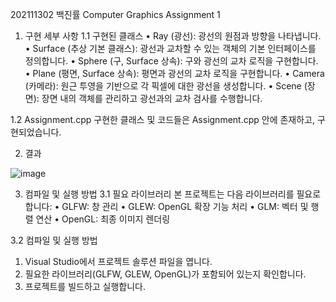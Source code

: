 202111302 백진률
Computer Graphics Assignment 1

1. 구현 세부 사항
1.1 구현된 클래스
•	Ray (광선): 광선의 원점과 방향을 나타냅니다.
•	Surface (추상 기본 클래스): 광선과 교차할 수 있는 객체의 기본 인터페이스를 정의합니다.
•	Sphere (구, Surface 상속): 구와 광선의 교차 로직을 구현합니다.
•	Plane (평면, Surface 상속): 평면과 광선의 교차 로직을 구현합니다.
•	Camera (카메라): 원근 투영을 기반으로 각 픽셀에 대한 광선을 생성합니다.
•	Scene (장면): 장면 내의 객체를 관리하고 광선과의 교차 검사를 수행합니다.

1.2 Assignment.cpp
구현한 클래스 및 코드들은 Assignment.cpp 안에 존재하고, 구현되었습니다.

2. 결과

 ![image](https://github.com/user-attachments/assets/301275ed-2aed-47ad-b37f-215854bcb1f3)

3. 컴파일 및 실행 방법
3.1 필요 라이브러리
본 프로젝트는 다음 라이브러리를 필요로 합니다:
•	GLFW: 창 관리
•	GLEW: OpenGL 확장 기능 처리
•	GLM: 벡터 및 행렬 연산
•	OpenGL: 최종 이미지 렌더링

3.2 컴파일 및 실행 방법
1.	Visual Studio에서 프로젝트 솔루션 파일을 엽니다.
2.	필요한 라이브러리(GLFW, GLEW, OpenGL)가 포함되어 있는지 확인합니다.
3.	프로젝트를 빌드하고 실행합니다.
